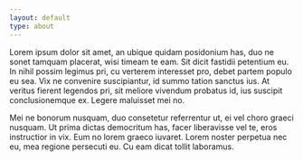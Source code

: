 ```yaml
---
layout: default
type: about
---
```

Lorem ipsum dolor sit amet, an ubique quidam posidonium has, duo ne sonet tamquam placerat, wisi timeam te eam. Sit dicit fastidii petentium eu. In nihil possim legimus pri, cu verterem interesset pro, debet partem populo eu sea. Vix ne convenire suscipiantur, id summo tation sanctus ius. At veritus fierent legendos pri, sit meliore vivendum probatus id, ius suscipit conclusionemque ex. Legere maluisset mei no.

Mei ne bonorum nusquam, duo consetetur referrentur ut, ei vel choro graeci nusquam. Ut prima dictas democritum has, facer liberavisse vel te, eros instructior in vix. Eum no lorem graeco iuvaret. Lorem noster perpetua nec eu, mea regione persecuti eu. Cu eam dicat tollit laboramus.
